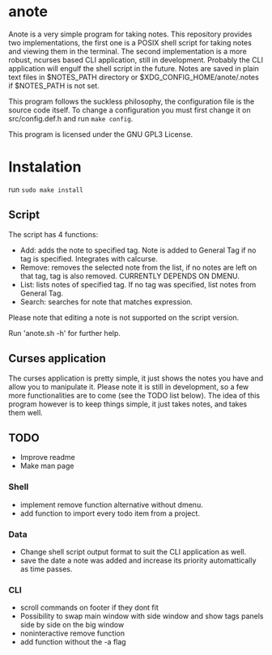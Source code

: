 # anote

Anote is a very simple program for taking notes. This repository provides two implementations, the first one is
a POSIX shell script for taking notes and viewing them in the terminal.
The second implementation is a more robust, ncurses based CLI application, still in development.
Probably the CLI application will engulf the shell script in the future.
Notes are saved in plain text files in $NOTES_PATH directory or $XDG_CONFIG_HOME/anote/.notes if $NOTES_PATH is not set.

This program follows the suckless philosophy, the configuration file is the source code itself.
To change a configuration you must first change it on src/config.def.h and run ```make config```.

This program is licensed under the GNU GPL3 License.

# Instalation
run ```sudo make install```

## Script
The script has 4 functions:
+ Add: adds the note to specified tag. Note is added to General Tag if no tag is specified. Integrates with calcurse.
+ Remove: removes the selected note from the list, if no notes are left on that tag, tag is also removed. CURRENTLY DEPENDS ON DMENU.
+ List: lists notes of specified tag. If no tag was specified, list notes from General Tag.
+ Search: searches for note that matches expression.

Please note that editing a note is not supported on the script version.

Run 'anote.sh -h' for further help.

## Curses application
The curses application is pretty simple, it just shows the notes you have and allow you to manipulate it.
Please note it is still in development, so a few more functionalities are to come (see the TODO list below).
The idea of this program however is to keep things simple, it just takes notes, and takes them well.

## TODO
+ Improve readme
+ Make man page

### Shell
+ implement remove function alternative without dmenu.
+ add function to import every todo item from a project.

### Data
+ Change shell script output format to suit the CLI application as well.
+ save the date a note was added and increase its priority automattically as time passes.

### CLI
+ scroll commands on footer if they dont fit
+ Possibility to swap main window with side window and show tags panels side by side on the big window
+ noninteractive remove function
+ add function without the -a flag
